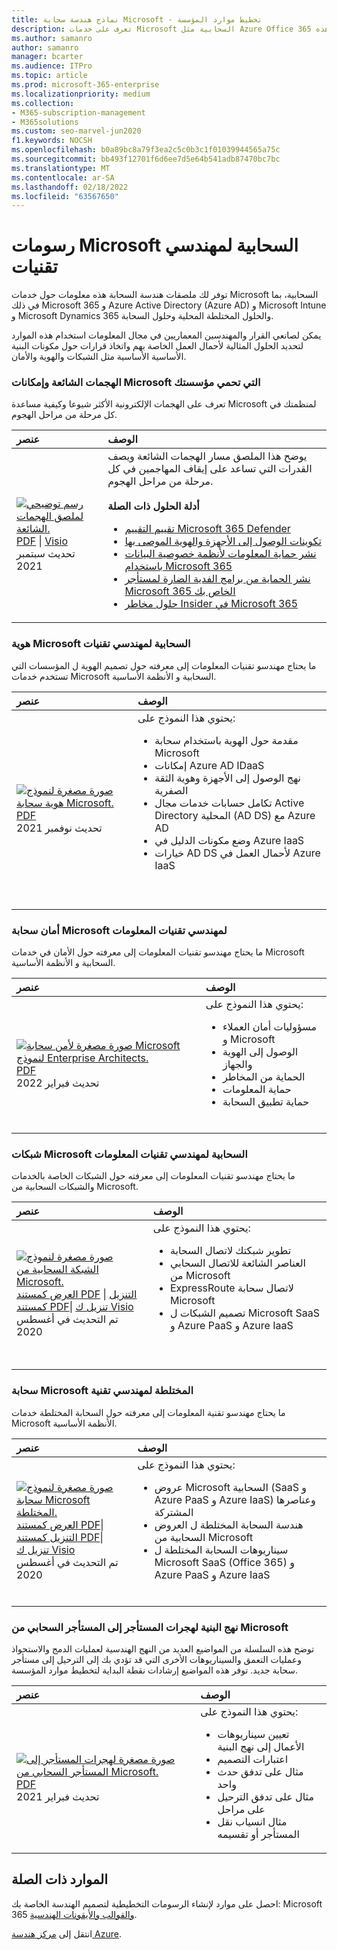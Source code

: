 ```yaml
---
title: نماذج هندسة سحابة Microsoft - تخطيط موارد المؤسسة
description: تعرف على خدمات Microsoft السحابية مثل Azure Office 365 الرسومات التخطيطية والتوضيحات الهندسية هذه.
ms.author: samanro
author: samanro
manager: bcarter
ms.audience: ITPro
ms.topic: article
ms.prod: microsoft-365-enterprise
ms.localizationpriority: medium
ms.collection:
- M365-subscription-management
- M365solutions
ms.custom: seo-marvel-jun2020
f1.keywords: NOCSH
ms.openlocfilehash: b0a89bc8a79f3ea2c5c0b3c1f01039944565a75c
ms.sourcegitcommit: bb493f12701f6d6ee7d5e64b541adb87470bc7bc
ms.translationtype: MT
ms.contentlocale: ar-SA
ms.lasthandoff: 02/18/2022
ms.locfileid: "63567650"
---
```

# <a name="microsoft-cloud-for-it-architects-illustrations"></a>رسومات Microsoft السحابية لمهندسي تقنيات

توفر لك ملصقات هندسة السحابة هذه معلومات حول خدمات Microsoft السحابية، بما في ذلك Microsoft 365 و Azure Active Directory (Azure AD) و Microsoft Intune و Microsoft Dynamics 365 والحلول المختلطة المحلية وحلول السحابة. 

يمكن لصانعي القرار والمهندسين المعماريين في مجال المعلومات استخدام هذه الموارد لتحديد الحلول المثالية لأحمال العمل الخاصة بهم واتخاذ قرارات حول مكونات البنية الأساسية الأساسية مثل الشبكات والهوية والأمان.

<a name="attacks"></a>
### <a name="common-attacks-and-microsoft-capabilities-that-protect-your-organization"></a>الهجمات الشائعة وإمكانات Microsoft التي تحمي مؤسستك

تعرف على الهجمات الإلكترونية الأكثر شيوعا وكيفية مساعدة Microsoft لمنظمتك في كل مرحلة من مراحل الهجوم. 

| عنصر | الوصف |
|:-----|:-----|
|[![رسم توضيحي لملصق الهجمات الشائعة.](../media/solutions-architecture-center/common-attacks-model-thumb.png) ](https://download.microsoft.com/download/F/A/C/FACFC1E9-FA35-4DF1-943C-8D4237B4275B/MSFT_Cloud_architecture_security_commonattacks.pdf) <br/> [PDF](https://download.microsoft.com/download/F/A/C/FACFC1E9-FA35-4DF1-943C-8D4237B4275B/MSFT_Cloud_architecture_security_commonattacks.pdf) \| [Visio](https://download.microsoft.com/download/F/A/C/FACFC1E9-FA35-4DF1-943C-8D4237B4275B/MSFT_Cloud_architecture_security_commonattacks.vsdx) <br/> تحديث سبتمبر 2021 | يوضح هذا الملصق مسار الهجمات الشائعة ويصف القدرات التي تساعد على إيقاف المهاجمين في كل مرحلة من مراحل الهجوم. <br/><br/>**أدلة الحلول ذات الصلة** <br/> <ul><li>[تقييم التقييم Microsoft 365 Defender](../security/defender/eval-overview.md)</li><li>[تكوينات الوصول إلى الأجهزة والهوية الموصى بها](../security/office-365-security/microsoft-365-policies-configurations.md)</li><li>[نشر حماية المعلومات لأنظمة خصوصية البيانات باستخدام Microsoft 365](information-protection-deploy.md)</li><li>[نشر الحماية من برامج الفدية الضارة لمستأجر Microsoft 365 الخاص بك](ransomware-protection-microsoft-365.md)</li><li>[حلول مخاطر Insider في Microsoft 365](../compliance/insider-risk-solution-overview.md)</li></ul>

<a name="identity"></a>
### <a name="microsoft-cloud-identity-for-it-architects"></a>هوية Microsoft السحابية لمهندسي تقنيات

ما يحتاج مهندسو تقنيات المعلومات إلى معرفته حول تصميم الهوية ل المؤسسات التي تستخدم خدمات Microsoft السحابية و الأنظمة الأساسية.
  
| عنصر | الوصف |
|:-----|:-----|
|[![صورة مصغرة لنموذج هوية سحابة Microsoft.](../media/solutions-architecture-center/msft-cloud-identity-model-thumb.png)](https://download.microsoft.com/download/3/6/a/36a7c1ba-fe48-414f-92c9-9c9ddba323cd/5594928a.pdf ) <br/> [PDF](https://download.microsoft.com/download/3/6/a/36a7c1ba-fe48-414f-92c9-9c9ddba323cd/5594928a.pdf )  <br/> تحديث نوفمبر 2021 | يحتوي هذا النموذج على:  <ul> <li> مقدمة حول الهوية باستخدام سحابة Microsoft </li><li> إمكانات Azure AD IDaaS </li><li>نهج الوصول إلى الأجهزة وهوية الثقة الصفرية</li><li> تكامل حسابات خدمات مجال Active Directory المحلية (AD DS) مع Azure AD </li><li> وضع مكونات الدليل في Azure IaaS </li><li> خيارات AD DS لأحمال العمل في Azure IaaS </li></ul><br/>  <br/>|

<a name="security"></a>
### <a name="microsoft-cloud-security-for-it-architects"></a>أمان سحابة Microsoft لمهندسي تقنيات المعلومات

ما يحتاج مهندسو تقنيات المعلومات إلى معرفته حول الأمان في خدمات Microsoft السحابية و الأنظمة الأساسية.
  
| عنصر | الوصف |
|:-----|:-----|
|[![صورة مصغرة لأمن سحابة Microsoft لنموذج Enterprise Architects.](../media/solutions-architecture-center/msft-cloud-security-model-thumb.png)](https://download.microsoft.com/download/6/D/F/6DFD7614-BBCF-4572-A871-E446B8CF5D79/MSFT_cloud_architecture_security.pdf) <br/> [PDF](https://download.microsoft.com/download/6/D/F/6DFD7614-BBCF-4572-A871-E446B8CF5D79/MSFT_cloud_architecture_security.pdf) <br/> تحديث فبراير 2022 | يحتوي هذا النموذج على: <ul><li>مسؤوليات أمان العملاء و Microsoft</li><li>الوصول إلى الهوية والجهاز</li><li>الحماية من المخاطر</li><li>حماية المعلومات </li><li>حماية تطبيق السحابة </li></ul><br/>|
   
<a name="networking"></a>
### <a name="microsoft-cloud-networking-for-it-architects"></a>شبكات Microsoft السحابية لمهندسي تقنيات المعلومات

ما يحتاج مهندسو تقنيات المعلومات إلى معرفته حول الشبكات الخاصة بالخدمات والشبكات السحابية من Microsoft.
  
| عنصر | الوصف |
|:-----|:-----|
|[![صورة مصغرة لنموذج الشبكة السحابية من Microsoft.](../media/solutions-architecture-center/msft-cloud-networking-model-thumb.png)](../downloads/MSFT_cloud_architecture_networking.pdf) <br/>  [العرض كمستند PDF](../downloads/MSFT_cloud_architecture_networking.pdf) \| [التنزيل كمستند PDF](https://github.com/MicrosoftDocs/microsoft-365-docs/raw/public/microsoft-365/downloads/MSFT_cloud_architecture_networking.pdf)\| [تنزيل ك Visio](https://github.com/MicrosoftDocs/microsoft-365-docs/raw/public/microsoft-365/downloads/MSFT_cloud_architecture_networking.vsdx)   <br/>تم التحديث في أغسطس 2020 | يحتوي هذا النموذج على: <ul><li> تطوير شبكتك لاتصال السحابة </li><li> العناصر الشائعة للاتصال السحابي من Microsoft </li><li> ExpressRoute لاتصال سحابة Microsoft </li><li> تصميم الشبكات ل Microsoft SaaS و Azure PaaS و Azure IaaS </li></ul><br/>  <br/>|

<a name="hybrid"></a>
### <a name="microsoft-hybrid-cloud-for-it-architects"></a>سحابة Microsoft المختلطة لمهندسي تقنية

ما يحتاج مهندسو تقنية المعلومات إلى معرفته حول السحابة المختلطة خدمات Microsoft الأنظمة الأساسية.
  
| عنصر | الوصف |
|:-----|:-----|
|[![صورة مصغرة لنموذج سحابة Microsoft المختلطة.](../media/solutions-architecture-center/msft-hybrid-cloud-model-thumb.png)](../downloads/MSFT_cloud_architecture_hybrid.pdf) <br/> [العرض كمستند PDF](../downloads/MSFT_cloud_architecture_hybrid.pdf)\| [التنزيل كمستند PDF](https://github.com/MicrosoftDocs/microsoft-365-docs/raw/public/microsoft-365/downloads/MSFT_cloud_architecture_hybrid.pdf)\| [تنزيل ك Visio](https://github.com/MicrosoftDocs/microsoft-365-docs/raw/public/microsoft-365/downloads/MSFT_cloud_architecture_hybrid.vsdx)     <br>تم التحديث في أغسطس 2020 | يحتوي هذا النموذج على: <ul><li> عروض Microsoft السحابية (SaaS و Azure PaaS و Azure IaaS) وعناصرها المشتركة </li><li> هندسة السحابة المختلطة ل العروض السحابية من Microsoft </li><li> سيناريوهات السحابة المختلطة ل Microsoft SaaS (Office 365) و Azure PaaS و Azure IaaS </li></ul><br/>|

### <a name="architecture-approaches-for-microsoft-cloud-tenant-to-tenant-migrations"></a>نهج البنية لهجرات المستأجر إلى المستأجر السحابي من Microsoft 
توضح هذه السلسلة من المواضيع العديد من النهج الهندسية لعمليات الدمج والاستحواذ وعمليات التعمق والسيناريوهات الأخرى التي قد تؤدي بك إلى الترحيل إلى مستأجر سحابة جديد. توفر هذه المواضيع إرشادات نقطة البداية لتخطيط موارد المؤسسة. 

| عنصر | الوصف |
|:-----|:-----|
|[![صورة مصغرة لهجرات المستأجر إلى المستأجر السحابي من Microsoft.](../media/solutions-architecture-center/msft-tenant-to-tenant-migration-thumb.png)](https://download.microsoft.com/download/b/a/1/ba19dfe7-96e2-4983-8783-4dcff9cebe7b/microsoft-365-tenant-to-tenant-migration.pdf) <br/> [PDF](https://download.microsoft.com/download/b/a/1/ba19dfe7-96e2-4983-8783-4dcff9cebe7b/microsoft-365-tenant-to-tenant-migration.pdf) <br/> تحديث فبراير 2021    |يحتوي هذا النموذج على: <ul><li>تعيين سيناريوهات الأعمال إلى نهج البنية</li><li>اعتبارات التصميم</li><li>مثال على تدفق حدث واحد</li><li>مثال على تدفق الترحيل على مراحل</li><li>مثال انسياب نقل المستأجر أو تقسيمه</li></ul>|


## <a name="related-resources"></a>الموارد ذات الصلة

احصل على موارد لإنشاء الرسومات التخطيطية لتصميم الهندسة الخاصة بك: Microsoft 365 [والقوالب والأيقونات الهندسية](architecture-icons-templates.md).

انتقل إلى [مركز هندسة Azure](/azure/architecture/).
